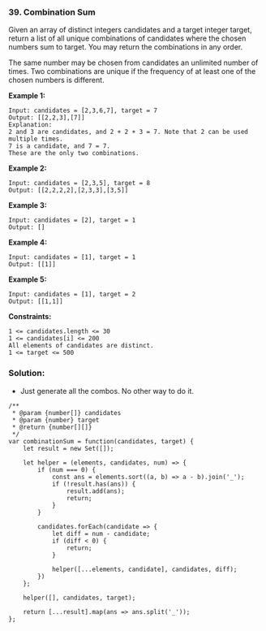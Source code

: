 ### 39. Combination Sum

Given an array of distinct integers candidates and a target integer target, return a list of all unique combinations of candidates where the chosen numbers sum to target. You may return the combinations in any order.

The same number may be chosen from candidates an unlimited number of times. Two combinations are unique if the frequency of at least one of the chosen numbers is different. 

**Example 1:**
```
Input: candidates = [2,3,6,7], target = 7
Output: [[2,2,3],[7]]
Explanation:
2 and 3 are candidates, and 2 + 2 + 3 = 7. Note that 2 can be used multiple times.
7 is a candidate, and 7 = 7.
These are the only two combinations.
```

**Example 2:**
```
Input: candidates = [2,3,5], target = 8
Output: [[2,2,2,2],[2,3,3],[3,5]]
```

**Example 3:**
```
Input: candidates = [2], target = 1
Output: []
```

**Example 4:**
```
Input: candidates = [1], target = 1
Output: [[1]]
```

**Example 5:**
```
Input: candidates = [1], target = 2
Output: [[1,1]]
```

**Constraints:**
```
1 <= candidates.length <= 30
1 <= candidates[i] <= 200
All elements of candidates are distinct.
1 <= target <= 500
```

### Solution:
- Just generate all the combos. No other way to do it.
```
/**
 * @param {number[]} candidates
 * @param {number} target
 * @return {number[][]}
 */
var combinationSum = function(candidates, target) {
    let result = new Set([]);
    
    let helper = (elements, candidates, num) => {
        if (num === 0) {
            const ans = elements.sort((a, b) => a - b).join('_');
            if (!result.has(ans)) {
                result.add(ans);
                return;
            }
        }
        
        candidates.forEach(candidate => {
            let diff = num - candidate;
            if (diff < 0) {
                return;
            }
            
            helper([...elements, candidate], candidates, diff);
        })
    };
    
    helper([], candidates, target);
    
    return [...result].map(ans => ans.split('_'));
};
```
